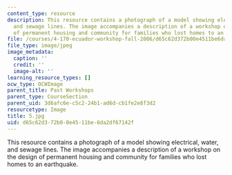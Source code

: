 ```yaml
---
content_type: resource
description: This resource contains a photograph of a model showing electrical, water,
  and sewage lines. The image accompanies a description of a workshop on the design
  of permanent housing and community for families who lost homes to an earthquake.
file: /courses/4-170-ecuador-workshop-fall-2006/d65c62d372b00e4511be6da2df67142f_5.jpg
file_type: image/jpeg
image_metadata:
  caption: ''
  credit: ''
  image-alt: ''
learning_resource_types: []
ocw_type: OCWImage
parent_title: Past Workshops
parent_type: CourseSection
parent_uid: 3d6afc6e-c5c2-24b1-ad6d-cb1fe2e8f3d2
resourcetype: Image
title: 5.jpg
uid: d65c62d3-72b0-0e45-11be-6da2df67142f
---
```

This resource contains a photograph of a model showing electrical, water, and sewage lines. The image accompanies a description of a workshop on the design of permanent housing and community for families who lost homes to an earthquake.

